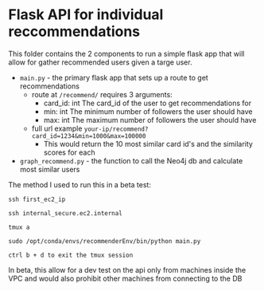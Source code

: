 # Flask API for individual reccommendations

This folder contains the 2 components to run a simple flask app that will allow for
gather recommended users given a targe user. 

- `main.py` - the primary flask app that sets up a route to get recommendations
    - route at `/recommend/` requires 3 arguments:
      - card_id: int
            The card_id of the user to get recommendations for
      - min: int
            The minimum number of followers the user should have
      - max: int
            The maximum number of followers the user should have
    - full url example `your-ip/recommend?card_id=1234&min=1000&max=100000`
      - This would return the 10 most similar card id's and the similarity scores for each
- `graph_recommend.py` - the function to call the Neo4j db and calculate most similar users



The method I used to run this in a beta test:

```
ssh first_ec2_ip

ssh internal_secure.ec2.internal

tmux a

sudo /opt/conda/envs/recommenderEnv/bin/python main.py

ctrl b + d to exit the tmux session
```

In beta, this allow for a dev test on the api only from machines 
inside the VPC and would also prohibit other machines from connecting to the DB

